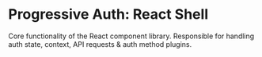 # Progressive Auth: React Shell

Core functionality of the React component library.
Responsible for handling auth state, context, API requests & auth method plugins.
